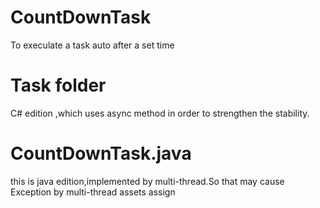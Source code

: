 # CountDownTask
To execulate a task auto after a set time

# Task folder 
C# edition ,which uses async method in order to strengthen the stability.

# CountDownTask.java
this is java edition,implemented by multi-thread.So that may cause Exception by multi-thread assets assign
